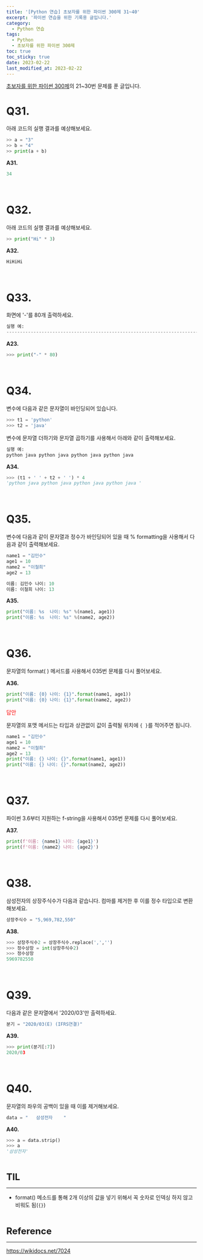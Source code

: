 ```yaml
---
title: '[Python 연습] 초보자를 위한 파이썬 300제 31~40'
excerpt: '파이썬 연습을 위한 기록용 글입니다.'
category:
  - Python 연습
tags:
  - Python
  - 초보자를 위한 파이썬 300제
toc: true
toc_sticky: true
date: 2023-02-22
last_modified_at: 2023-02-22
---
```


[초보자를 위한 파이썬 300제](https://wikidocs.net/7014)의 21~30번 문제를 푼 글입니다.

# Q31. 
아래 코드의 실행 결과를 예상해보세요.
```python
>> a = "3"
>> b = "4"
>> print(a + b)
```

**A31.** 
```python
34
```

<br>

# Q32. 
아래 코드의 실행 결과를 예상해보세요.
```python
>> print("Hi" * 3)
```

**A32.** 
```python
HiHiHi
```

<br>

# Q33. 
화면에 '-'를 80개 출력하세요.
```python
실행 예:
--------------------------------------------------------------------------------
```

**A23.** 
```python
>>> print("-" * 80)
```

<br>

# Q34. 
변수에 다음과 같은 문자열이 바인딩되어 있습니다.
```python
>>> t1 = 'python'
>>> t2 = 'java'
```
변수에 문자열 더하기와 문자열 곱하기를 사용해서 아래와 같이 출력해보세요.
```python
실행 예:
python java python java python java python java
```

**A34.** 
```python
>>> (t1 + ' ' + t2 + ' ') * 4
'python java python java python java python java '
```
<br>

# Q35. 
변수에 다음과 같이 문자열과 정수가 바인딩되어 있을 때 % formatting을 사용해서 다음과 같이 출력해보세요.

```python
name1 = "김민수" 
age1 = 10
name2 = "이철희"
age2 = 13
```
```python
이름: 김민수 나이: 10
이름: 이철희 나이: 13
```
**A35.**  
```python
print("이름: %s  나이: %s" %(name1, age1))
print("이름: %s  나이: %s" %(name2, age2))
```

<br>

# Q36. 
문자열의 format( ) 메서드를 사용해서 035번 문제를 다시 풀어보세요.

**A36.**
```python
print("이름: {0} 나이: {1}".format(name1, age1))
print("이름: {0} 나이: {1}".format(name2, age2))
```

<span style='color:red' >
답안
</span>

문자열의 포맷 메서드는 타입과 상관없이 값이 출력될 위치에 `{ }`를 적어주면 됩니다.
```python
name1 = "김민수" 
age1 = 10
name2 = "이철희"
age2 = 13
print("이름: {} 나이: {}".format(name1, age1))
print("이름: {} 나이: {}".format(name2, age2))
```


<br>

# Q37. 
파이썬 3.6부터 지원하는 f-string을 사용해서 035번 문제를 다시 풀어보세요.

**A37.**  
```python
print(f'이름: {name1} 나이: {age1}')
print(f'이름: {name2} 나이: {age2}')
```

<br>

# Q38. 
삼성전자의 상장주식수가 다음과 같습니다. 컴마를 제거한 후 이를 정수 타입으로 변환해보세요.
```python
상장주식수 = "5,969,782,550"
```

**A38.**
```python
>>> 상장주식수2 = 상장주식수.replace(',','')
>>> 정수상장 = int(상장주식수2)
>>> 정수상장
5969782550
```

<br>

# Q39. 
다음과 같은 문자열에서 '2020/03'만 출력하세요.
```python
분기 = "2020/03(E) (IFRS연결)"
```


**A39.**
```python
>>> print(분기[:7])
2020/03
```


<br>

# Q40. 
문자열의 좌우의 공백이 있을 때 이를 제거해보세요.
```python
data = "   삼성전자    "
```

**A40.**
```python
>>> a = data.strip()
>>> a
'삼성전자'
```

<br>

<span style='font-size:18pt'>**TIL**</span> 

------------

- format() 메소드를 통해 2개 이상의 값을 넣기 위해서 꼭 숫자로 인덱싱 하지 않고 비워도 됨(`{}`)


<br>

<span style='font-size:18pt'>**Reference**</span> 

------------

<https://wikidocs.net/7024>